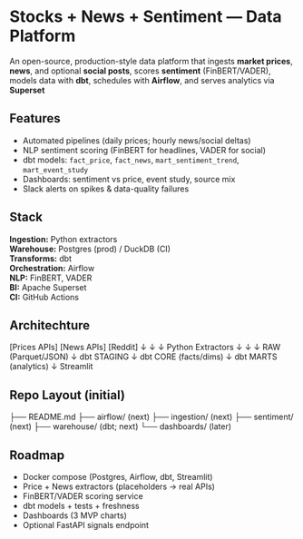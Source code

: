# Stocks + News + Sentiment — Data Platform

An open-source, production-style data platform that ingests **market prices**, **news**, and optional **social posts**, scores **sentiment** (FinBERT/VADER), models data with **dbt**, schedules with **Airflow**, and serves analytics via **Superset**

## Features
- Automated pipelines (daily prices; hourly news/social deltas)
- NLP sentiment scoring (FinBERT for headlines, VADER for social)
- dbt models: `fact_price`, `fact_news`, `mart_sentiment_trend`, `mart_event_study`
- Dashboards: sentiment vs price, event study, source mix
- Slack alerts on spikes & data-quality failures

## Stack
**Ingestion:** Python extractors \
**Warehouse:** Postgres (prod) / DuckDB (CI)\
**Transforms:** dbt \
**Orchestration:** Airflow \
**NLP:** FinBERT, VADER\
**BI:** Apache Superset\
**CI:** GitHub Actions 

## Architechture
[Prices APIs] [News APIs] [Reddit]
↓ ↓ ↓
Python Extractors
↓ ↓ ↓
RAW (Parquet/JSON)
↓
dbt STAGING
↓
dbt CORE (facts/dims)
↓
dbt MARTS (analytics)
↓
Streamlit

## Repo Layout (initial)
├── README.md
├── airflow/ (next)
├── ingestion/ (next)
├── sentiment/ (next)
├── warehouse/ (dbt; next)
└── dashboards/ (later)


## Roadmap
- Docker compose (Postgres, Airflow, dbt, Streamlit)
- Price + News extractors (placeholders → real APIs)
- FinBERT/VADER scoring service
- dbt models + tests + freshness
- Dashboards (3 MVP charts)
- Optional FastAPI signals endpoint
